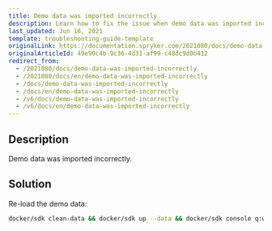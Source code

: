 ```yaml
---
title: Demo data was imported incorrectly
description: Learn how to fix the issue when demo data was imported incorrectly
last_updated: Jun 16, 2021
template: troubleshooting-guide-template
originalLink: https://documentation.spryker.com/2021080/docs/demo-data-was-imported-incorrectly
originalArticleId: 49e90c4b-9c36-4d31-af99-c48dc9d0b412
redirect_from:
  - /2021080/docs/demo-data-was-imported-incorrectly
  - /2021080/docs/en/demo-data-was-imported-incorrectly
  - /docs/demo-data-was-imported-incorrectly
  - /docs/en/demo-data-was-imported-incorrectly
  - /v6/docs/demo-data-was-imported-incorrectly
  - /v6/docs/en/demo-data-was-imported-incorrectly
---
```


## Description
Demo data was imported incorrectly.

## Solution
Re-load the demo data:
```bash
docker/sdk clean-data && docker/sdk up --data && docker/sdk console q:w:s -v -s
```

